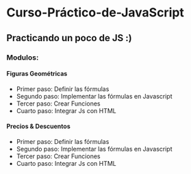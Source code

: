 # Curso-Práctico-de-JavaScript

## Practicando un poco de JS :)

### Modulos:

#### Figuras Geométricas
  - Primer paso: Definir las fórmulas
  - Segundo paso: Implementar las fórmulas en Javascript
  - Tercer paso: Crear Funciones
  - Cuarto paso: Integrar Js con HTML

#### Precios & Descuentos
  - Primer paso: Definir las fórmulas
  - Segundo paso: Implementar las fórmulas en Javascript
  - Tercer paso: Crear Funciones
  - Cuarto paso: Integrar Js con HTML
